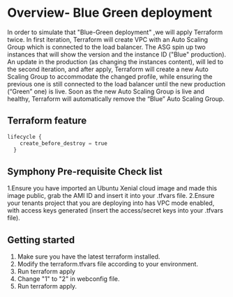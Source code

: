 # Overview- Blue Green deployment 

In order to simulate that "Blue-Green deployment" ,we will apply Terraform twice. In first iteration, Terraform will create VPC with an Auto Scaling Group which is connected to the load balancer. The ASG spin up two instances that will show the version and the instance ID ("Blue" production). An update in the production (as changing the instances content), will led to the second iteration, and after apply, Terraform will create a new Auto Scaling Group to accommodate the changed profile, while ensuring the previous one is still connected to the load balancer until the new production (“Green” one) is live. Soon as the new Auto Scaling Group is live and healthy, Terraform will automatically remove the “Blue” Auto Scaling Group.


## Terraform feature

```python
lifecycle {
    create_before_destroy = true
  }

```


## Symphony Pre-requisite Check list

1.Ensure you have imported an Ubuntu  Xenial cloud image and made this image public, grab the AMI ID and insert it into your .tfvars file.
2.Ensure your tenants project that you are deploying into has VPC mode enabled, with access keys generated (insert the access/secret keys into your .tfvars file).




## Getting started
1. Make sure you have the latest terraform installed.
2. Modify the terraform.tfvars file according to your environment.
3. Run terraform apply
4. Change "1" to "2" in webconfig file.
5. Run terraform apply. 
